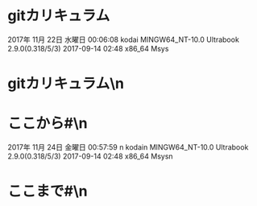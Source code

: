 # gitカリキュラム
2017年 11月 22日 水曜日 00:06:08
kodai
MINGW64_NT-10.0 Ultrabook 2.9.0(0.318/5/3) 2017-09-14 02:48 x86_64 Msys
# gitカリキュラム\n
# ここから#\n
2017年 11月 24日 金曜日 00:57:59 n
kodain
MINGW64_NT-10.0 Ultrabook 2.9.0(0.318/5/3) 2017-09-14 02:48 x86_64 Msysn
# ここまで#\n
